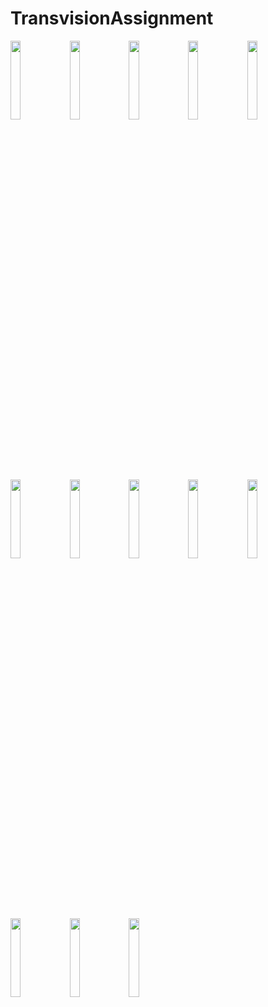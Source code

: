# TransvisionAssignment

<img src="https://cloud.githubusercontent.com/assets/23052846/25522711/8b9af774-2c21-11e7-8748-2c09f825da92.png" width="18%"></img>
<img src="https://cloud.githubusercontent.com/assets/23052846/25522717/8ba1a4de-2c21-11e7-8acb-ac4e2b85b266.png" width="18%"></img>
<img src="https://cloud.githubusercontent.com/assets/23052846/25522716/8b9fb444-2c21-11e7-80b0-1f1ccdb35ca4.png" width="18%"></img> 
<img src="https://cloud.githubusercontent.com/assets/23052846/25522715/8b9f565c-2c21-11e7-81a4-0ae0edf036bc.png" width="18%"></img> 
<img src="https://cloud.githubusercontent.com/assets/23052846/25522714/8b9ec908-2c21-11e7-8da2-0150f9bb1508.png" width="18%"></img> 
<img src="https://cloud.githubusercontent.com/assets/23052846/25522713/8b9c1780-2c21-11e7-836d-608fd0c8590e.png" width="18%"></img> 
<img src="https://cloud.githubusercontent.com/assets/23052846/25522712/8b9b7172-2c21-11e7-8fc3-c4bfa3af9e58.png" width="18%"></img> 
<img src="https://cloud.githubusercontent.com/assets/23052846/25522718/8ba1cd6a-2c21-11e7-86a8-63bd76c91856.png" width="18%"></img> 
<img src="https://cloud.githubusercontent.com/assets/23052846/25522704/8ac6cfa8-2c21-11e7-8adb-bda4b7498bc1.png" width="18%"></img>
<img src="https://cloud.githubusercontent.com/assets/23052846/25522708/8ad5d41c-2c21-11e7-94a5-676a5d6c9d7f.png" width="18%"></img>
<img src="https://cloud.githubusercontent.com/assets/23052846/25522705/8acb11da-2c21-11e7-91a9-ac153dd1db05.png" width="18%"></img>
<img src="https://cloud.githubusercontent.com/assets/23052846/25522707/8acd144e-2c21-11e7-9fc6-6dfdf6abe984.png" width="18%"></img>
<img src="https://cloud.githubusercontent.com/assets/23052846/25522706/8acb40a6-2c21-11e7-928a-7cfc54c437fd.png" width="18%"></img>
